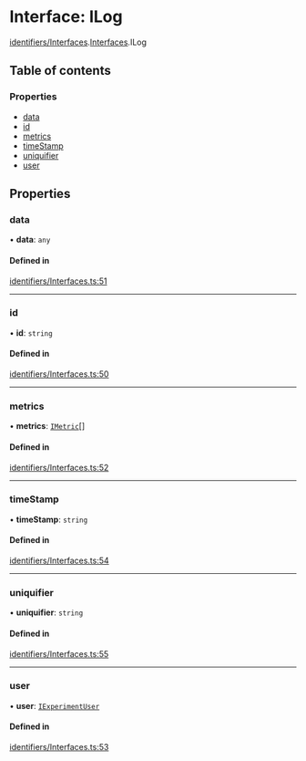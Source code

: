 # Interface: ILog

[identifiers/Interfaces](../modules/identifiers_Interfaces.md).[Interfaces](../modules/identifiers_Interfaces.Interfaces.md).ILog

## Table of contents

### Properties

- [data](identifiers_Interfaces.Interfaces.ILog.md#data)
- [id](identifiers_Interfaces.Interfaces.ILog.md#id)
- [metrics](identifiers_Interfaces.Interfaces.ILog.md#metrics)
- [timeStamp](identifiers_Interfaces.Interfaces.ILog.md#timestamp)
- [uniquifier](identifiers_Interfaces.Interfaces.ILog.md#uniquifier)
- [user](identifiers_Interfaces.Interfaces.ILog.md#user)

## Properties

### data

• **data**: `any`

#### Defined in

[identifiers/Interfaces.ts:51](https://github.com/CarnegieLearningWeb/UpGrade/blob/01c083e7/clientlibs/js/src/identifiers/Interfaces.ts#L51)

___

### id

• **id**: `string`

#### Defined in

[identifiers/Interfaces.ts:50](https://github.com/CarnegieLearningWeb/UpGrade/blob/01c083e7/clientlibs/js/src/identifiers/Interfaces.ts#L50)

___

### metrics

• **metrics**: [`IMetric`](identifiers_Interfaces.Interfaces.IMetric.md)[]

#### Defined in

[identifiers/Interfaces.ts:52](https://github.com/CarnegieLearningWeb/UpGrade/blob/01c083e7/clientlibs/js/src/identifiers/Interfaces.ts#L52)

___

### timeStamp

• **timeStamp**: `string`

#### Defined in

[identifiers/Interfaces.ts:54](https://github.com/CarnegieLearningWeb/UpGrade/blob/01c083e7/clientlibs/js/src/identifiers/Interfaces.ts#L54)

___

### uniquifier

• **uniquifier**: `string`

#### Defined in

[identifiers/Interfaces.ts:55](https://github.com/CarnegieLearningWeb/UpGrade/blob/01c083e7/clientlibs/js/src/identifiers/Interfaces.ts#L55)

___

### user

• **user**: [`IExperimentUser`](identifiers_Interfaces.Interfaces.IExperimentUser.md)

#### Defined in

[identifiers/Interfaces.ts:53](https://github.com/CarnegieLearningWeb/UpGrade/blob/01c083e7/clientlibs/js/src/identifiers/Interfaces.ts#L53)

